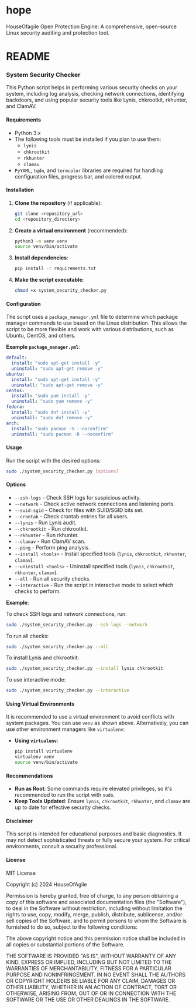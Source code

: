 # hope
HouseOfagile Open Protection Engine: A comprehensive, open-source Linux security auditing and protection tool.

# README

### System Security Checker

This Python script helps in performing various security checks on your system, including log analysis, checking network connections, identifying backdoors, and using popular security tools like Lynis, chkrootkit, rkhunter, and ClamAV.

#### Requirements

- Python 3.x
- The following tools must be installed if you plan to use them:
  - `lynis`
  - `chkrootkit`
  - `rkhunter`
  - `clamav`
- `PyYAML`, `tqdm`, and `termcolor` libraries are required for handling configuration files, progress bar, and colored output.

#### Installation

1. **Clone the repository** (if applicable):
   ```sh
   git clone <repository_url>
   cd <repository_directory>
   ```

2. **Create a virtual environment** (recommended):
   ```sh
   python3 -m venv venv
   source venv/bin/activate
   ```

3. **Install dependencies**:
   ```sh
   pip install -r requirements.txt
   ```

4. **Make the script executable**:
   ```sh
   chmod +x system_security_checker.py
   ```

#### Configuration

The script uses a `package_manager.yml` file to determine which package manager commands to use based on the Linux distribution. This allows the script to be more flexible and work with various distributions, such as Ubuntu, CentOS, and others.

**Example `package_manager.yml`**:

```yaml
default:
  install: "sudo apt-get install -y"
  uninstall: "sudo apt-get remove -y"
ubuntu:
  install: "sudo apt-get install -y"
  uninstall: "sudo apt-get remove -y"
centos:
  install: "sudo yum install -y"
  uninstall: "sudo yum remove -y"
fedora:
  install: "sudo dnf install -y"
  uninstall: "sudo dnf remove -y"
arch:
  install: "sudo pacman -S --noconfirm"
  uninstall: "sudo pacman -R --noconfirm"
```

#### Usage

Run the script with the desired options:

```sh
sudo ./system_security_checker.py [options]
```

#### Options

- `--ssh-logs` - Check SSH logs for suspicious activity.
- `--network` - Check active network connections and listening ports.
- `--suid-sgid` - Check for files with SUID/SGID bits set.
- `--crontab` - Check crontab entries for all users.
- `--lynis` - Run Lynis audit.
- `--chkrootkit` - Run chkrootkit.
- `--rkhunter` - Run rkhunter.
- `--clamav` - Run ClamAV scan.
- `--ping` - Perform ping analysis.
- `--install <tools>` - Install specified tools (`lynis`, `chkrootkit`, `rkhunter`, `clamav`).
- `--uninstall <tools>` - Uninstall specified tools (`lynis`, `chkrootkit`, `rkhunter`, `clamav`).
- `--all` - Run all security checks.
- `--interactive` - Run the script in interactive mode to select which checks to perform.

**Example**:

To check SSH logs and network connections, run:

```sh
sudo ./system_security_checker.py --ssh-logs --network
```

To run all checks:

```sh
sudo ./system_security_checker.py --all
```

To install Lynis and chkrootkit:

```sh
sudo ./system_security_checker.py --install lynis chkrootkit
```

To use interactive mode:

```sh
sudo ./system_security_checker.py --interactive
```

#### Using Virtual Environments

It is recommended to use a virtual environment to avoid conflicts with system packages. You can use `venv` as shown above. Alternatively, you can use other environment managers like `virtualenv`:

- **Using `virtualenv`**:
  ```sh
  pip install virtualenv
  virtualenv venv
  source venv/bin/activate
  ```

#### Recommendations

- **Run as Root**: Some commands require elevated privileges, so it's recommended to run the script with `sudo`.
- **Keep Tools Updated**: Ensure `lynis`, `chkrootkit`, `rkhunter`, and `clamav` are up to date for effective security checks.

#### Disclaimer

This script is intended for educational purposes and basic diagnostics. It may not detect sophisticated threats or fully secure your system. For critical environments, consult a security professional.

#### License

MIT License

Copyright (c) 2024 HouseOfAgile

Permission is hereby granted, free of charge, to any person obtaining a copy
of this software and associated documentation files (the "Software"), to deal
in the Software without restriction, including without limitation the rights
to use, copy, modify, merge, publish, distribute, sublicense, and/or sell
copies of the Software, and to permit persons to whom the Software is
furnished to do so, subject to the following conditions:

The above copyright notice and this permission notice shall be included in all
copies or substantial portions of the Software.

THE SOFTWARE IS PROVIDED "AS IS", WITHOUT WARRANTY OF ANY KIND, EXPRESS OR
IMPLIED, INCLUDING BUT NOT LIMITED TO THE WARRANTIES OF MERCHANTABILITY,
FITNESS FOR A PARTICULAR PURPOSE AND NONINFRINGEMENT. IN NO EVENT SHALL THE
AUTHORS OR COPYRIGHT HOLDERS BE LIABLE FOR ANY CLAIM, DAMAGES OR OTHER
LIABILITY, WHETHER IN AN ACTION OF CONTRACT, TORT OR OTHERWISE, ARISING FROM,
OUT OF OR IN CONNECTION WITH THE SOFTWARE OR THE USE OR OTHER DEALINGS IN THE
SOFTWARE.

